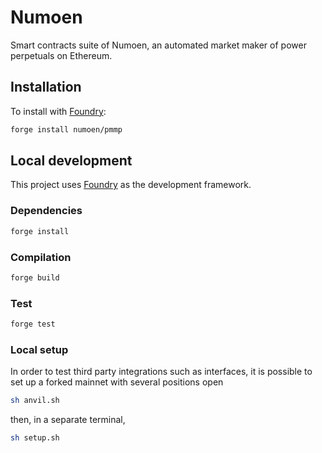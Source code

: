 # Numoen

Smart contracts suite of Numoen, an automated market maker of power perpetuals on Ethereum. 

## Installation

To install with [Foundry](https://github.com/foundry-rs/foundry):

```bash
forge install numoen/pmmp
```

## Local development

This project uses [Foundry](https://github.com/foundry-rs/foundry) as the development framework.

### Dependencies

```bash
forge install
```

### Compilation

```bash
forge build
```

### Test

```bash
forge test
```

### Local setup

In order to test third party integrations such as interfaces, it is possible to set up a forked mainnet with several positions open

```bash
sh anvil.sh
```

then, in a separate terminal,

```bash
sh setup.sh
```
